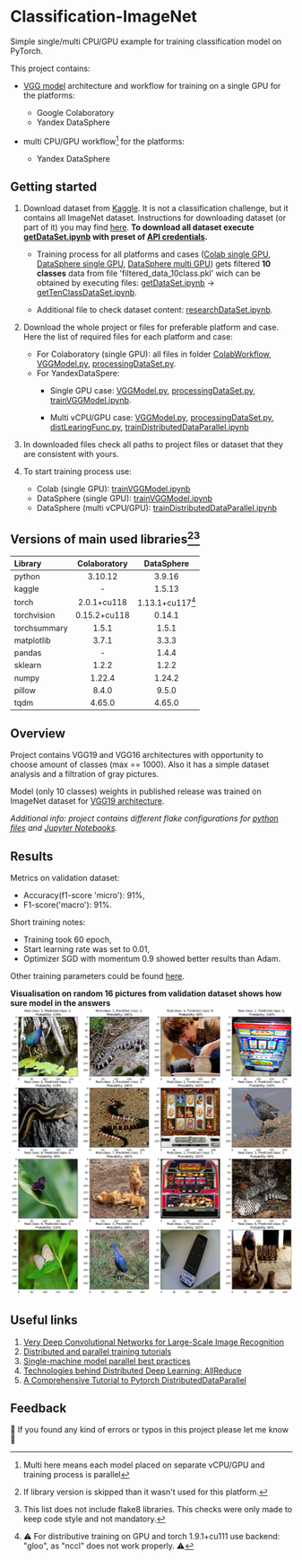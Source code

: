 # Classification-ImageNet 

Simple single/multi CPU/GPU example for training classification model on PyTorch.

This project contains: 
  * [VGG model](https://arxiv.org/abs/1409.1556) architecture and workflow for training on a single GPU for the platforms:
    * Google Colaboratory
    * Yandex DataSphere

  * multi CPU/GPU workflow[^4] for the platforms:
    * Yandex DataSphere

[^4]: Multi here means each model placed on separate vCPU/GPU and training process is parallel 

## Getting started

1. Download dataset from [Kaggle](https://www.kaggle.com/competitions/imagenet-object-localization-challenge/data). It is not a classification challenge, but it contains all ImageNet dataset. Instructions for downloading dataset (or part of it) you may find [here](https://github.com/Kaggle/kaggle-api). **To download all dataset  execute [getDataSet.ipynb](/DataSphereWorkflow/getDataSet.ipynb) with preset of [API credentials](https://github.com/Kaggle/kaggle-api#api-credentials).** 
    * Training process for all platforms and cases ([Colab single GPU](/ColabWorkflow/trainVGGModel.ipynb), [DataSphere single GPU](/DataSphereWorkflow/trainVGGModel.ipynb), [DataSphere multi GPU](/DataSphereWorkflow/trainDistributedDataParallel.ipynb)) gets filtered **10 classes** data from file 'filtered_data_10class.pkl' wich can be obtained by executing files: [getDataSet.ipynb](/DataSphereWorkflow/getDataSet.ipynb) -> [getTenClassDataSet.ipynb](/DataSphereWorkflow/getTenClassDataSet.ipynb). 
    
    * Additional file to check dataset content: [researchDataSet.ipynb](/DataSphereWorkflow/researchDataSet.ipynb).

1. Download the whole project or files for preferable platform and case. Here the list of required files for each platform and case:
    * For Colaboratory (single GPU): all files in folder [ColabWorkflow](/ColabWorkflow/), [VGGModel.py](VGGModel.py), [processingDataSet.py](processingDataSet.py).
    * For YandexDataSpere:
      * Single GPU case: [VGGModel.py](VGGModel.py), [processingDataSet.py](processingDataSet.py), [trainVGGModel.ipynb](/DataSphereWorkflow/trainVGGModel.ipynb).

      * Multi vCPU/GPU case: [VGGModel.py](VGGModel.py), [processingDataSet.py](processingDataSet.py), [distLearingFunc.py](/DataSphereWorkflow/distLearningFunc.py), [trainDistributedDataParallel.ipynb](/DataSphereWorkflow/trainDistributedDataParallel.ipynb)

1. In downloaded files check all paths to project files or dataset that they are consistent with yours.

1. To start training process use:
    * Colab (single GPU): [trainVGGModel.ipynb](/ColabWorkflow/trainVGGModel.ipynb)
    * DataSphere (single GPU): [trainVGGModel.ipynb](/DataSphereWorkflow/trainVGGModel.ipynb)
    * DataSphere (multi vCPU/GPU): [trainDistributedDataParallel.ipynb](/DataSphereWorkflow/trainDistributedDataParallel.ipynb)


## Versions of main used libraries[^1][^2]

| Library | Colaboratory | DataSphere |
| :--- | :---: | :---: |
| python | 3.10.12 | 3.9.16 | 
| kaggle | - | 1.5.13 |
| torch | 2.0.1+cu118 | 1.13.1+cu117[^3] |
| torchvision | 0.15.2+cu118 | 0.14.1 |
| torchsummary | 1.5.1 | 1.5.1 |
| matplotlib | 3.7.1 |  3.3.3 |
| pandas | - | 1.4.4 | 
| sklearn | 1.2.2 | 1.2.2 |
| numpy | 1.22.4 | 1.24.2 |
| pillow | 8.4.0 | 9.5.0 |
| tqdm | 4.65.0 | 4.65.0 |

[^1]: If library version is skipped than it wasn't used for this platform.

[^2]: This list does not include flake8 libraries. This checks were only made to keep code style and not mandatory.

[^3]: :warning: For distributive training on GPU and torch 1.9.1+cu111 use backend: "gloo", as "nccl" does not work properly. :warning:

## Overview
  Project contains VGG19 and VGG16 architectures with opportunity to choose amount of classes (max == 1000). Also it has a simple dataset analysis and a filtration of gray pictures.
    
  Model (only 10 classes)  weights in published release was trained on ImageNet dataset for [VGG19 architecture](https://arxiv.org/abs/1409.1556).

  *Additional info:  project contains different flake configurations for [python files](setup.cfg) and [Jupyter Notebooks](tox.ini).*

## Results

Metrics on validation dataset:
- Accuracy(f1-score 'micro'):  91%,
- F1-score('macro'): 91%.
 
Short training notes: 
  - Training took 60 epoch, 
  - Start learning rate was set to 0.01,
  - Optimizer SGD with momentum 0.9 showed better results than Adam.
  
  Other training parameters could be found [here](ColabWorkflow/trainVGGModel.ipynb).


**Visualisation on random 16 pictures from validation dataset shows how sure model in the answers**
![Visualisation](assets/images/example_results.png)


## Useful links

1. [Very Deep Convolutional Networks for Large-Scale Image Recognition](https://arxiv.org/abs/1409.1556)
1. [Distributed and parallel training tutorials](https://pytorch.org/tutorials/distributed/home.html)
1. [Single-machine model parallel best practices](https://pytorch.org/tutorials/intermediate/model_parallel_tutorial.html)
1. [Technologies behind Distributed Deep Learning: AllReduce](https://tech.preferred.jp/en/blog/technologies-behind-distributed-deep-learning-allreduce/)
1. [A Comprehensive Tutorial to Pytorch DistributedDataParallel](https://medium.com/codex/a-comprehensive-tutorial-to-pytorch-distributeddataparallel-1f4b42bb1b51)


## Feedback

:lady_beetle: If you found any kind of errors or typos in this project please let me know :vulcan_salute: